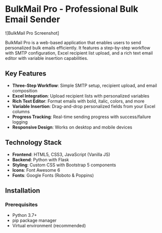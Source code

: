 # BulkMail Pro - Professional Bulk Email Sender

![BulkMail Pro Screenshot]

BulkMail Pro is a web-based application that enables users to send personalized bulk emails efficiently. It features a step-by-step workflow with SMTP configuration, Excel recipient list upload, and a rich text email editor with variable insertion capabilities.

## Key Features

- **Three-Step Workflow**: Simple SMTP setup, recipient upload, and email composition
- **Excel Integration**: Upload recipient lists with personalized variables
- **Rich Text Editor**: Format emails with bold, italic, colors, and more
- **Variable Insertion**: Drag-and-drop personalized fields from your Excel columns
- **Progress Tracking**: Real-time sending progress with success/failure logging
- **Responsive Design**: Works on desktop and mobile devices

## Technology Stack

- **Frontend**: HTML5, CSS3, JavaScript (Vanilla JS)
- **Backend**: Python with Flask
- **Styling**: Custom CSS with Bootstrap 5 components
- **Icons**: Font Awesome 6
- **Fonts**: Google Fonts (Roboto & Poppins)

## Installation

### Prerequisites
- Python 3.7+
- pip package manager
- Virtual environment (recommended)


